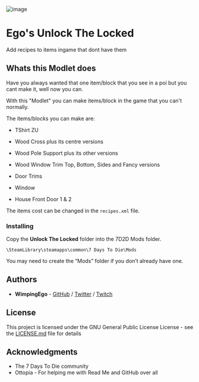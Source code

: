 ![image](https://i.imgur.com/Xnn0x02.png)

# Ego's Unlock The Locked

Add recipes to items ingame that dont have them

## Whats this Modlet does

Have you always wanted that one item/block that you see in a poi but you cant make it, well now you can.

With this "Modlet" you can make items/block in the game that you can't normally.

The items/blocks you can make are:

* TShirt ZU

* Wood Cross plus its centre versions
* Wood Pole Support plus its other versions
* Wood Window Trim Top, Bottom, Sides and Fancy versions
* Door Trims
* Window
* House Front Door 1 & 2

The items cost can be changed in the ```recipes.xml``` file.

### Installing

Copy the **Unlock The Locked** folder into the 7D2D Mods folder.

```
\SteamLibrary\steamapps\common\7 Days To Die\Mods
```

You may need to create the “Mods” folder if you don’t already have one.

## Authors

* **WimpingEgo** - [GitHub](https://github.com/wimpingego) / [Twitter](https://twitter.com/wimpingego) / [Twitch](https://twitch.tv/wimpingego)

## License

This project is licensed under the GNU General Public License License - see the [LICENSE.md](https://github.com/Wimpingego/7-Days-To-Die/blob/master/LICENSE) file for details

## Acknowledgments

* The 7 Days To Die community
* Ottopia - For helping me with Read Me and GitHub over all
